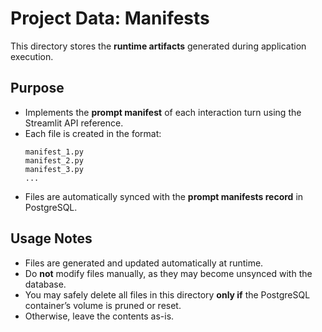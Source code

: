 # Project Data: Manifests

This directory stores the **runtime artifacts** generated during application execution.

## Purpose
- Implements the **prompt manifest** of each interaction turn using the Streamlit API reference.  
- Each file is created in the format:
  ```
  manifest_1.py
  manifest_2.py
  manifest_3.py
  ...
  ```
- Files are automatically synced with the **prompt manifests record** in PostgreSQL.

## Usage Notes
- Files are generated and updated automatically at runtime.  
- Do **not** modify files manually, as they may become unsynced with the database.  
- You may safely delete all files in this directory **only if** the PostgreSQL container’s volume is pruned or reset.  
- Otherwise, leave the contents as-is.
